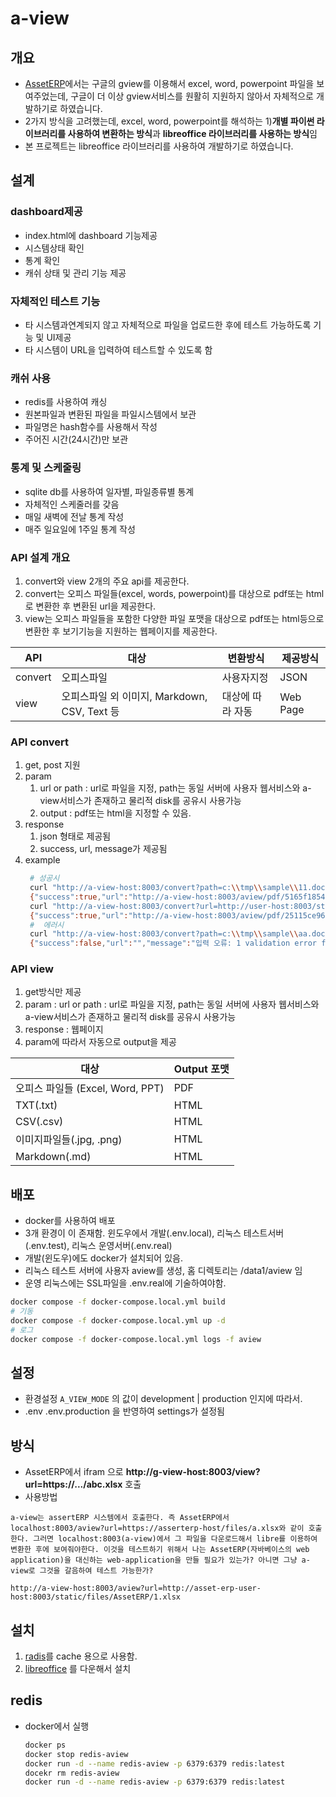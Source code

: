# a-view

## 개요

- [AssetERP](http://www.k-fs.co.kr/product2.do)에서는 구글의 gview를 이용해서 excel, word, powerpoint 파일을 보여주었는데, 구글이 더 이상 gview서비스를 원활히 지원하지 않아서 
자체적으로 개발하기로 하였습니다.
- 2가지 방식을 고려했는데, excel, word, powerpoint를 해석하는 1)**개별 파이썬 라이브러리를 사용하여 변환하는 방식**과 **libreoffice 라이브러리를 사용하는 방식**임
- 본 프로젝트는 libreoffice 라이브러리를 사용하여 개발하기로 하였습니다.

## 설계

### dashboard제공
- index.html에 dashboard 기능제공
- 시스템상태 확인
- 통계 확인
- 캐쉬 상태 및 관리 기능 제공

### 자체적인 테스트 기능
- 타 시스템과연계되지 않고 자체적으로 파일을 업로드한 후에 테스트 가능하도록 기능 및 UI제공
- 타 시스템이 URL을 입력하여 테스트할 수 있도록 함

### 캐쉬 사용

- redis를 사용하여 캐싱
- 원본파일과 변환된 파일을 파일시스템에서 보관
- 파일명은 hash함수를 사용해서 작성
- 주어진 시간(24시간)만 보관

### 통계 및 스케줄링

- sqlite db를 사용하여 일자별, 파일종류별 통계
- 자체적인 스케줄러를 갖음
- 매일 새벽에 전날 통계 작성
- 매주 일요일에 1주일 통계 작성

### API 설계 개요

1. convert와 view 2개의 주요 api를 제공한다.
2. convert는 오피스 파일들(excel, words, powerpoint)를 대상으로 pdf또는 html로 변환한 후 변환된 url을 제공한다.
3. view는 오피스 파일들을 포함한 다양한 파일 포맷을 대상으로 pdf또는 html등으로 변환한 후 보기기능을 지원하는 웹페이지를 제공한다.

| API     | 대상                                | 변환방식   | 제공방식  |
|---------|-------------------------------------|------------|-----------|
| convert | 오피스파일                          | 사용자지정 | JSON      |
| view    | 오피스파일 외 이미지, Markdown, CSV, Text 등 | 대상에 따라 자동 | Web Page |

### API convert

1. get, post 지원
2. param
   1. url or path  : url로 파일을 지정, path는 동일 서버에 사용자 웹서비스와 a-view서비스가 존재하고 물리적 disk를 공유시 사용가능
   2. output : pdf또는 html을 지정할 수 있음.
3. response
    1. json 형태로 제공됨
    2. success, url, message가 제공됨
4. example
   ```bash
    # 성공시
    curl "http://a-view-host:8003/convert?path=c:\\tmp\\sample\\11.docx&output=pdf"
    {"success":true,"url":"http://a-view-host:8003/aview/pdf/5165f18545b0e73fd8b3e3bb69a236d8.pdf","message":"로칼 파일이 OutputFormat.PDF 형식으로 변환되었습니다"}
    curl "http://a-view-host:8003/convert?url=http://user-host:8003/static/files/AssetERP/1.docx&output=pdf"
    {"success":true,"url":"http://a-view-host:8003/aview/pdf/25115ce96ff4f71d9d8c66bf7d0d74da.pdf","message":"URL 문서가 OutputFormat.PDF 형식으로 변환 되었습니다"}    
    #  에러시
    curl "http://a-view-host:8003/convert?path=c:\\tmp\\sample\\aa.docx&output=pdf"
    {"success":false,"url":"","message":"입력 오류: 1 validation error for ConvertParams\npath\n  Value error, 파일이 존재하지 않습니다: c:\\tmp\\sample\\aa.docx [type=value_error, input_value='c:\\\\tmp\\\\sample\\\\aa.docx', input_type=str]\n    For further information visit https://errors.pydantic.dev/2.11/v/value_error"}    
   ```

### API view

1. get방식만 제공
2. param : url or path  : url로 파일을 지정, path는 동일 서버에 사용자 웹서비스와 a-view서비스가 존재하고 물리적 disk를 공유시 사용가능
3. response : 웹페이지
4. param에 따라서 자동으로 output을 제공

| 대상                         | Output 포맷 |
|------------------------------|-------------|
| 오피스 파일들 (Excel, Word, PPT) | PDF         |
| TXT(.txt)                          | HTML        |
| CSV(.csv)                          | HTML        |
| 이미지파일들(.jpg, .png)             | HTML        |
| Markdown(.md)                     | HTML        |


## 배포

- docker를 사용하여 배포
- 3개 환경이 이 존재함. 윈도우에서 개발(.env.local), 리눅스 테스트서버(.env.test), 리눅스 운영서버(.env.real)
- 개발(윈도우)에도 docker가 설치되어 있음.
- 리눅스 테스트 서버에 사용자 aview를 생성, 홈 디렉토리는 /data1/aview 임
- 운영 리눅스에는 SSL파일을 .env.real에 기술하여야함.

```bash
docker compose -f docker-compose.local.yml build
# 기동
docker compose -f docker-compose.local.yml up -d
# 로그
docker compose -f docker-compose.local.yml logs -f aview
```


## 설정

- 환경설정 `A_VIEW_MODE` 의 값이 development | production 인지에 따라서.
- .env .env.production 을 반영하여 settings가 설정됨

## 방식

- AssetERP에서 ifram 으로 **http://g-view-host:8003/view?url=https://.../abc.xlsx** 호출
- 사용방법
```text
a-view는 assertERP 시스템에서 호출한다. 즉 AssetERP에서   localhost:8003/aview?url=https://asserterp-host/files/a.xlsx와 같이 호출한다. 그러면 localhost:8003(a-view)에서 그 파일을 다운로드해서 libre를 이용하여 변환한 후에 보여줘야한다. 이것을 테스트하기 위해서 나는 AssetERP(자바베이스의 web application)을 대신하는 web-application을 만들 필요가 있는가? 아니면 그냥 a-view로 그것을 갈음하여 테스트 가능한가?
```

```text
http://a-view-host:8003/aview?url=http://asset-erp-user-host:8003/static/files/AssetERP/1.xlsx
```

## 설치

1. [radis](https://redis.io/)를 cache 용으로 사용함.
2. [libreoffice](https://www.libreoffice.org/) 를 다운해서 설치 

## redis

- docker에서 실행
  ```bash
  docker ps
  docker stop redis-aview
  docker run -d --name redis-aview -p 6379:6379 redis:latest
  docekr rm redis-aview
  docker run -d --name redis-aview -p 6379:6379 redis:latest
  ```

